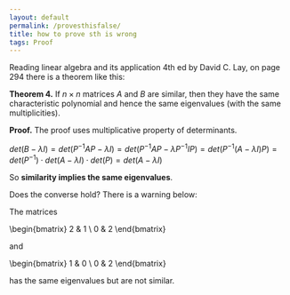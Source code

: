 ```yaml
---
layout: default
permalink: /provesthisfalse/
title: how to prove sth is wrong
tags: Proof
---
```


Reading linear algebra and its application 4th ed by David C. Lay, on page 294 there is a theorem like this:  

**Theorem 4.** If $n\times n$ matrices $A$ and $B$ are similar, then they have the same characteristic polynomial and hence the same eigenvalues (with the same multiplicities). 

**Proof.** The proof uses multiplicative property of determinants.

$det(B-\lambda I) = det(P^{-1}AP-\lambda I) = det(P^{-1}AP-\lambda P^{-1}IP) = det(P^{-1}(A-\lambda I)P) = det(P^{-1})\cdot det(A-\lambda I)\cdot det(P)= det(A-\lambda I)$  

So **similarity implies the same eigenvalues**.

Does the converse hold? There is a warning below:

The matrices 

\begin{bmatrix}
2 & 1 \\
0 & 2 
\end{bmatrix}

and 

\begin{bmatrix}
1 & 0 \\
0 & 2 
\end{bmatrix}  

has the same eigenvalues but are not similar.


